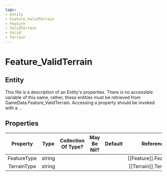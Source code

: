 ```yaml
---
tags:
- entity
- Feature_ValidTerrain
- Feature
- ValidTerrain
- Valid
- Terrain
---
```

# Feature_ValidTerrain
## Entity
This file is a description of an Entity's properties. There is no accessible variable of this name, rather, these entities must be retrieved from GameData.Feature_ValidTerrain. Accessing a property should be invoked with a `.`.
## Properties
|	Property	|	Type	|	Collection Of Type?	|	May Be Nil?	|	Default	|	References	|	Key	|	Notes	|
|	:-:	|	:-:	|	:-:	|	:-:	|	:-:	|	:-:	|	:-:	|	-:	|
|	FeatureType	|	string	|		|		|		|	[[Feature]].FeatureType	|		|	|
|	TerrainType	|	string	|		|		|		|	[[Terrain]].TerrainType	|		|	|
